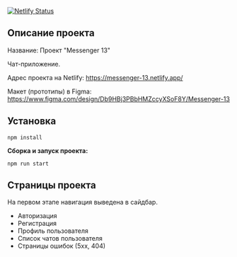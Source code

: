 [![Netlify Status](https://api.netlify.com/api/v1/badges/4eb0601f-664c-4cbb-8c5e-d759e691f9ea/deploy-status)](https://app.netlify.com/projects/messenger-13/deploys)

## Описание проекта

Название: Проект "Messenger 13"

Чат-приложение.

Адрес проекта на Netlify: https://messenger-13.netlify.app/

Макет (прототипы) в Figma: https://www.figma.com/design/Db9HBj3PBbHMZccyXSoF8Y/Messenger-13

## Установка
```shell
npm install
```
**Cборка и запуск проекта:**
```shell
npm run start
```
## Страницы проекта
На первом этапе навигация выведена в сайдбар. 

* Авторизация
* Регистрация
* Профиль пользователя
* Список чатов пользователя
* Страницы ошибок (5хх, 404)

